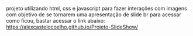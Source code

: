 projeto utilizando html, css e javascript para fazer interações com imagens com objetivo de se tornarem uma apresentação de slide
br
para acessar como ficou, bastar acessar o link abaixo:
<br>
https://alexcastelocoelho.github.io/Projeto-SlideShow/

